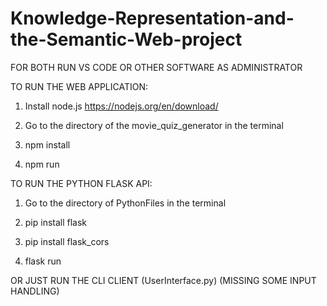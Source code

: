 # Knowledge-Representation-and-the-Semantic-Web-project
FOR BOTH RUN VS CODE OR OTHER SOFTWARE AS ADMINISTRATOR

TO RUN THE WEB APPLICATION:
1. Install node.js https://nodejs.org/en/download/

2. Go to the directory of the movie_quiz_generator in the terminal 

3. npm install

4. npm run

TO RUN THE PYTHON FLASK API:

1. Go to the directory of PythonFiles in the terminal

2. pip install flask

3. pip install flask_cors

4. flask run

OR JUST RUN THE CLI CLIENT (UserInterface.py) (MISSING SOME INPUT HANDLING)
